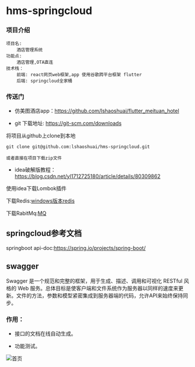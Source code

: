 # hms-springcloud

### 项目介绍

```
项目名:
    酒店管理系统
功能点:
    酒店管理,OTA直连
技术栈：
    前端: react网页web框架,app 使用谷歌跨平台框架 flutter
    后端: springcloud全家桶
```

### 传送门

- 仿美图酒店app：https://github.com/lshaoshuai/flutter_meituan_hotel


- git 下载地址: https://git-scm.com/downloads

将项目从github上clone到本地

```
git clone git@github.com:lshaoshuai/hms-springcloud.git

或者直接在项目下载zip文件
```
- idea破解版教程：https://blog.csdn.net/yl1712725180/article/details/80309862

使用idea下载Lombok插件

下载Redis:[windows版本redis](https://github.com/microsoftarchive/redis/releases)

下载RabitMq:[MQ](https://www.rabbitmq.com/)   

## springcloud参考文档

springboot api-doc:https://spring.io/projects/spring-boot/

## swagger

Swagger 是一个规范和完整的框架，用于生成、描述、调用和可视化 RESTful 风格的 Web 服务。总体目标是使客户端和文件系统作为服务器以同样的速度来更新。文件的方法，参数和模型紧密集成到服务器端的代码，允许API来始终保持同步。

### 作用：

- 接口的文档在线自动生成。

- 功能测试。

![首页](https://raw.githubusercontent.com/lshaoshuai/springcloud-config/master/images/swagger1.png)
